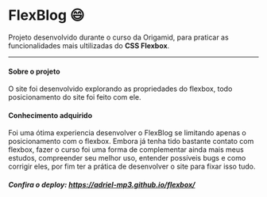 # FlexBlog :smile:
Projeto desenvolvido durante o curso da Origamid, para praticar as funcionalidades mais ultilizadas do **CSS Flexbox**.

------------
#### Sobre o projeto
O site foi desenvolvido explorando as propriedades do flexbox, todo posicionamento do site foi feito com ele. 

#### Conhecimento adquirido
Foi uma ótima experiencia desenvolver o FlexBlog se limitando apenas o posicionamento com o flexbox. Embora já tenha tido bastante contato com flexbox, fazer o curso foi uma forma de complementar ainda mais meus estudos, compreender seu melhor uso, entender possíveis bugs e como corrigir eles, por fim ter a prática de desenvolver o site para fixar isso tudo.

##### Confira o deploy: https://adriel-mp3.github.io/flexbox/
